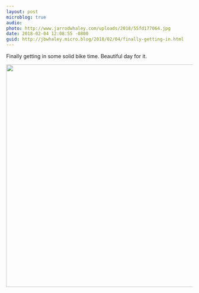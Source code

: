 ```yaml
---
layout: post
microblog: true
audio: 
photo: http://www.jarrodwhaley.com/uploads/2018/55fd177064.jpg
date: 2018-02-04 12:08:55 -0800
guid: http://jbwhaley.micro.blog/2018/02/04/finally-getting-in.html
---
```

Finally getting in some solid bike time. Beautiful day for it.

<img src="http://www.jarrodwhaley.com/uploads/2018/55fd177064.jpg" width="600" height="599" />
